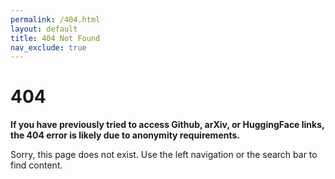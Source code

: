 ```yaml
---
permalink: /404.html
layout: default
title: 404 Not Found
nav_exclude: true
---
```


# 404
**If you have previously tried to access Github, arXiv, or HuggingFace links, the 404 error is likely due to anonymity requirements.**

Sorry, this page does not exist. Use the left navigation or the search bar to find content.
